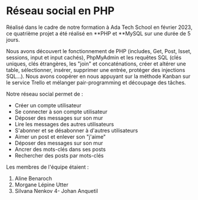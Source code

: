 # Réseau social en PHP

Réalisé dans le cadre de notre formation à Ada Tech School en février 2023, ce quatrième projet a été réalisé en **PHP et **MySQL sur une durée de 5 jours.

Nous avons découvert le fonctionnement de PHP (includes, Get, Post, Isset, sessions, input et input cachés), PhpMyAdmin et les requêtes SQL (clés uniques, clés étrangères, les "join" et concaténations, créer et altérer une table, sélectionner, insérer, supprimer une entrée, protéger des injections SQL...). Nous avons coopérer en nous appuyant sur la méthode Kanban sur le service Trello et mélanger pair-programming et découpage des tâches.

Notre réseau social permet de : 

+ Créer un compte utilisateur
+ Se connecter à son compte utilisateur
+ Déposer des messages sur son mur
+ Lire les messages des autres utilisateurs
+ S'abonner et se désabonner à d'autres utilisateurs
+ Aimer un post et enlever son "j'aime"
+ Déposer des messages sur son mur
+ Ancrer des mots-clés dans ses posts
+ Rechercher des posts par mots-clés

Les membres de l'équipe étaient : 
1. Aline Benaroch
2. Morgane Lépine Utter
3. Silvana Nenkov
4- Johan Anquetil
